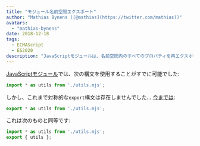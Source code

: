 ```yaml
---
title: "モジュール名前空間エクスポート"
author: "Mathias Bynens ([@mathias](https://twitter.com/mathias))"
avatars:
  - "mathias-bynens"
date: 2018-12-18
tags:
  - ECMAScript
  - ES2020
description: "JavaScriptモジュールは、名前空間内のすべてのプロパティを再エクスポートする新しい構文をサポートするようになりました。"
---
```

[JavaScriptモジュール](/features/modules)では、次の構文を使用することがすでに可能でした:

```js
import * as utils from './utils.mjs';
```

しかし、これまで対称的な`export`構文は存在しませんでした… [今までは](https://github.com/tc39/proposal-export-ns-from):

```js
export * as utils from './utils.mjs';
```

これは次のものと同等です:

```js
import * as utils from './utils.mjs';
export { utils };
```
